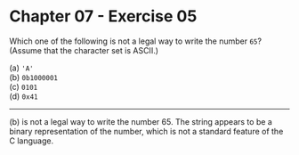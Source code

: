 # Chapter 07 - Exercise 05

Which one of the following is not a legal way to write the number `65`? (Assume that the character set is ASCII.)

(a) `'A'`  
(b) `0b1000001`  
(c) `0101`  
(d) `0x41`  

---


(b) is not a legal way to write the number 65. The string appears to be a binary representation of the number, which is not a standard feature of the C language.  
